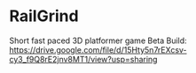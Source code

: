 # RailGrind
 Short fast paced 3D platformer game
 Beta Build: https://drive.google.com/file/d/15Hty5n7rEXcsv-cy3_f9Q8rE2jnv8MT1/view?usp=sharing
